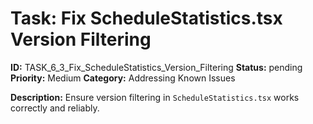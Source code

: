 # Task: Fix ScheduleStatistics.tsx Version Filtering

**ID:** TASK_6_3_Fix_ScheduleStatistics_Version_Filtering
**Status:** pending
**Priority:** Medium
**Category:** Addressing Known Issues

**Description:**
Ensure version filtering in `ScheduleStatistics.tsx` works correctly and reliably.
